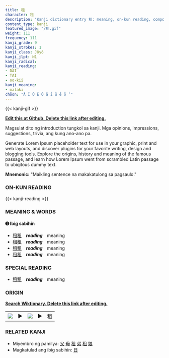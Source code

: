 ```yaml
---
title: 租
character: 租
description: "Kanji dictionary entry 租: meaning, on-kun reading, compounds, origin, related kanji"
content_type: kanji
featured_image: "/租.gif"
weight: 111
frequency: 111
kanji_grade: 9
kanji_strokes: 1
kanji_class: Jōyō
kanji_jlpt: N1
kanji_radical: 
kanji_reading: 
- DAI
- TAI
- oo-kii
kanji_meaning:
- malaki
chōon: "Ā Ī Ū Ē Ō ā ī ū ē ō ’"
---
```

[//]: # (Don't edit the line below. Kanji animated GIF code is automatically generated.)
{{< kanji-gif >}}

[//]: # (Edit below this line.)

**[Edit this at Github. Delete this link after editing.](https://github.com/tim0g/tim/tree/main/content/kanji/租/index.md)**

Magsulat dito ng introduction tungkol sa kanji. Mga opinions, impressions, suggestions, trivia, ang kung ano-ano pa.

Generate Lorem Ipsum placeholder text for use in your graphic, print and web layouts, and discover plugins for your favorite writing, design and blogging tools. Explore the origins, history and meaning of the famous passage, and learn how Lorem Ipsum went from scrambled Latin passage to ubiqitous dummy text.
 
**Mnemonic:** "Maikling sentence na makakatulong sa pagsaulo."

### ON-KUN READING

[//]: # (Don't edit the line below. ON-KUN READING code is automatically generated.)
{{< kanji-reading >}}

### MEANING & WORDS

#### ➊ **Ibig sabihin**
  - [租](../租)[租](../租)　***reading***　meaning
  - [租](../租)[租](../租)　***reading***　meaning
  - [租](../租)[租](../租)　***reading***　meaning
  - [租](../租)[租](../租)　***reading***　meaning

### SPECIAL READING
  - [租](../租)[租](../租)　***reading***　meaning

### ORIGIN

**[Search Wiktionary. Delete this link after editing.](https://wiktionary.org/wiki/租)**
<table class="kanji-table"><tr><td>
<img src="60px-租-bronze.svg.png">
</td><td>▶</td><td>
<img src="60px-租-oracle.svg.png">
</td><td>▶</td>
<td class="kanji-origin">租</td>
</tr></table>

### RELATED KANJI
- Miyembro ng pamilya: [父](../父) [母](../母) [租](../租) [弟](../弟) [租](../租) [娘](../娘)
- Magkatulad ang ibig sabihin: [日](../日)
